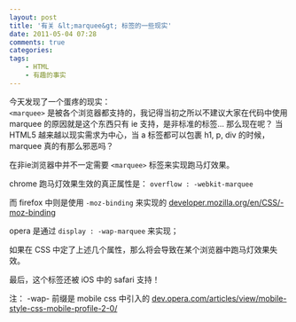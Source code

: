 ```yaml
---
layout: post
title: '有关 &lt;marquee&gt; 标签的一些现实'
date: 2011-05-04 07:28
comments: true
categories: 
tags:
    - HTML
    - 有趣的事实
---
```



今天发现了一个蛋疼的现实：  
`<marquee>` 是被各个浏览器都支持的，我记得当初之所以不建议大家在代码中使用 marquee 的原因就是这个东西只有 ie 支持，是非标准的标签... 那么现在呢？ 当 HTML5 越来越以现实需求为中心，当 a 标签都可以包裹 h1, p, div 的时候， marquee 真的有那么邪恶吗？  
  
在非ie浏览器中并不一定需要 `<marquee>` 标签来实现跑马灯效果。  
  
chrome 跑马灯效果生效的真正属性是： `overflow : -webkit-marquee`  
  
而 firefox 中则是使用 `-moz-binding` 来实现的 [developer.mozilla.org/en/CSS/-moz-binding][1]  
  
opera 是通过 `display : -wap-marquee` 来实现；  
  
如果在 CSS 中定了上述几个属性，那么将会导致在某个浏览器中跑马灯效果失效。  
  
最后，这个标签还被 iOS 中的 safari 支持！  
  
  
注： -wap- 前缀是 mobile css 中引入的 [dev.opera.com/articles/view/mobile-style-css-mobile-profile-2-0/][2] 



[1]: https://developer.mozilla.org/en/CSS/-moz-binding
[2]: http://dev.opera.com/articles/view/mobile-style-css-mobile-profile-2-0/